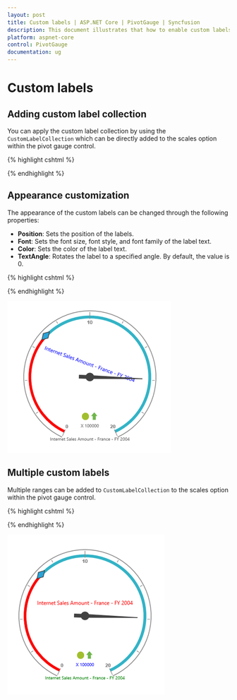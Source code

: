 ```yaml
---
layout: post
title: Custom labels | ASP.NET Core | PivotGauge | Syncfusion
description: This document illustrates that how to enable custom labels and its functionalities in ASP.NET Core PivotGauge control
platform: aspnet-core
control: PivotGauge
documentation: ug
---
```


# Custom labels

## Adding custom label collection

You can apply the custom label collection by using the `CustomLabelCollection` which can be directly added to the scales option within the pivot gauge control.

{% highlight cshtml %}

<ej-pivot-gauge id="PivotGauge1">
    <e-scales>
        <e-circular-scales>
            <e-custom-label-collections>
                <e-circular-custom-labels>
                    <e-custom-position x="180" y="290"></e-custom-position>
                </e-circular-custom-labels>
            </e-custom-label-collections>
        </e-circular-scales>
    </e-scales>
</ej-pivot-gauge>

{% endhighlight %}

## Appearance customization

The appearance of the custom labels can be changed through the following properties:

* **Position**: Sets the position of the labels.
* **Font**: Sets the font size, font style, and font family of the label text.
* **Color**: Sets the color of the label text.
* **TextAngle**: Rotates the label to a specified angle. By default, the value is 0.

{% highlight cshtml %}

<ej-pivot-gauge id="PivotGauge1">
    <e-scales>
        <e-circular-scales>
            <e-custom-label-collections>
                <e-circular-custom-labels color="blue" text-angle="20">
                    <e-custom-position x="180" y="320"></e-custom-position>
                    <e-custom-font size="12px" font-family="Segoe UI" font-style="Normal"></e-custom-font>
                </e-circular-custom-labels>
            </e-custom-label-collections>
        </e-circular-scales>
    </e-scales>
</ej-pivot-gauge>

{% endhighlight %}

![](Custom-Label_images/AppearanceCustomization.png) 

## Multiple custom labels

Multiple ranges can be added to `CustomLabelCollection` to the scales option within the pivot gauge control.

{% highlight cshtml %}

<ej-pivot-gauge id="PivotGauge1">
    <e-scales>
        <e-circular-scales>
            <e-custom-label-collections>
                <e-circular-custom-labels color="red">
                    <e-custom-position x="180" y="150"></e-custom-position>
                    <e-custom-font size="12px" font-family="Segoe UI" font-style="Normal"></e-custom-font>
                </e-circular-custom-labels>
                <e-circular-custom-labels color="green">
                    <e-custom-position x="180" y="320"></e-custom-position>
                    <e-custom-font size="10px" font-family="Segoe UI" font-style="Normal"></e-custom-font>
                </e-circular-custom-labels>
                <e-circular-custom-labels color="blue">
                    <e-custom-position x="180" y="290"></e-custom-position>
                    <e-custom-font size="10px" font-family="Segoe UI" font-style="Normal"></e-custom-font>
                </e-circular-custom-labels>
            </e-custom-label-collections>
        </e-circular-scales>
    </e-scales>
</ej-pivot-gauge>

{% endhighlight %}

![](Custom-Label_images/MultipleCustomLabels.png) 